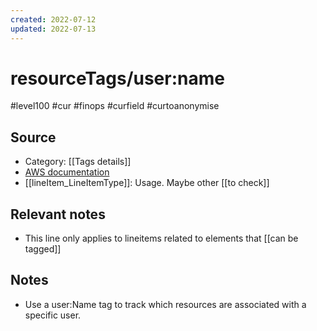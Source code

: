 ```yaml
---
created: 2022-07-12
updated: 2022-07-13
---
```

# resourceTags/user:name
#level100 #cur #finops #curfield #curtoanonymise

## Source
- Category: [[Tags details]]
- [AWS documentation](https://docs.aws.amazon.com/cur/latest/userguide/resource-tags-columns.html)
- [[lineItem_LineItemType]]: Usage. Maybe other [[to check]]

## Relevant notes
- This line only applies to lineitems related to elements that [[can be tagged]]

## Notes
- Use a user:Name tag to track which resources are associated with a specific user.
